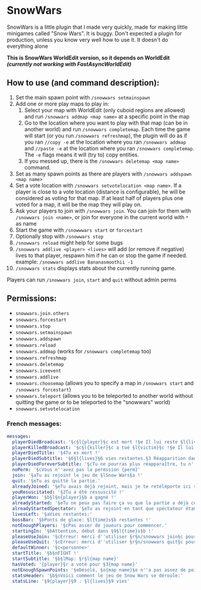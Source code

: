 # SnowWars
SnowWars is a little plugin that I made very quickly, made for making little minigames called "Snow Wars".
It is buggy. Don't expected a plugin for production, unless you know very well how to use it.
It doesn't do everything alone

**This is SnowWars WorldEdit version, so it depends on WorldEdit *(currently not working
with FastAsyncWorldEdit)***

## How to use (and command description):
1. Set the main spawn point with `/snowwars setmainspawn`
2. Add one or more play maps to play in:
   1. Select your map with WorldEdit (only cuboid regions are allowed) and run `/snowwars addmap <map name>` at a
      specific point in the map
   2. Go to the location where you want to play with that map (can be in another world) and run `/snowwars completemap`.
      Each time the game will start (or you run `/snowwars refreshmap`), the plugin will do as if you ran `//copy -e`
      at the location where you ran `/snowwars addmap` and `//paste -e` at the location where you ran
      `/snowwars completemap`. The `-e` flags means it will (try to) copy entities.
   3. If you messed up, there is the `/snowwars deletemap <map name>` command.
3. Set as many spawn points as there are players with `/snowwars addspawn <map name>`
4. Set a vote location with `/snowwars setvotelocation <map name>`. If a player is close to a vote location (distance
   is configurable), he will be considered as voting for that map. If at least half of players plus one voted for a
   map, it will be the map they will play on.
5. Ask your players to join with `/snowwars join`. You can join for them with `/snowwars join <name>`, or join
   for everyone in the current world with `*` as name
6. Start the game with `/snowwwars start` or `forcestart`
7. Optionally stop with `/snowwars stop`
8. `/snowwars reload` might help for some bugs
9. `/snowwars addlive <player> <lives>` will add (or remove if negative) lives to that player, respawn him if
   he can or stop the game if needed. example: `/snowwars addlive Bananasmoothii -1`
10. `/snowwars stats` displays stats about the currently running game.

Players can run `/snowwars join`, `start` and `quit` without admin perms

## Permissions:
- `snowwars.join.others`
- `snowwars.forcestart`
- `snowwars.stop`
- `snowwars.setmainspawn`
- `snowwars.addspawn`
- `snowwars.reload`
- `snowwars.addmap` (works for `/snowwars completemap` too)
- `snowwars.refreshmap`
- `snowwars.deletemap`
- `snowwars.iceevent`
- `snowwars.addlive`
- `snowwars.choosemap` (allows you to specify a map in `/snowwars start` and `/snowwars forcestart`)
- `snowwars.teleport` (allows you to be teleported to another world without quitting the game or to be teleported to the
  "snowwars" world)
- `snowwars.setvotelocation`

### French messages:
```yaml
messages:
  playerDiedBroadcast: '§c§l{player}§c est mort !§e Il lui reste §l{lives}§e vies. §6§l{remaining}§6 joueurs restant !'
  playerKilledBroadcast: '§c§l{killer}§c a tué §l{victim}§c !§e Il lui reste §l{lives}§e vies. §6§l{remaining}§6 joueurs restant !'
  playerDiedTitle: '§4Tu es mort !'
  playerDiedSubtitle: '§6§l{lives}§6 vies restantes.§3 Réapparition dans §l{time}§3.'
  playerDiedForeverSubtitle: '§cTu ne pourras plus réapparaître, tu n''as plus de vies.'
  noPerm: '§cVous n''avez pas la permssion {perm}'
  join: '§aTu as rejoint le jeu de §lSnow Wars§a !'
  quit: '§eTu as quitté la partie.'
  alreadyJoined: '§eTu avais déjà rejoint, mais je te retéléporte ici si tu veux.'
  youResuscitated: '§2Tu a été ressuscité !'
  playerWon: '§b§l§n{player}§b a gagné !'
  alreadyStarted: '§eTu ne peux pas faire ça vu que la partie a déjà commencé !'
  alreadyStartedSpectator: '§eTu as rejoint en tant que spéctateur étant donné que le jeu a déjà  commencé.'
  livesLeft: '§aVies restantes:'
  bossBar: '§bPonts de glace: §l{time}s§b restantes !'
  notEnoughPlayers: '§cPas asser de joueurs pour commencer.'
  startingIn: '§bAttention, début dans §9§l{time}s§b !'
  pleaseUseJoin: '§cErreur: merci d''utiliser §r§n/snowwars join§c pour rejoindre ce monde.'
  pleaseUseQuit: '§cErreur: merci d''utiliser §r§n/snowwars quit§c pour aller dans un autre monde.'
  defaultWinner: '§c<personne>'
  startTitle: '§b§nFIGHT !'
  startSubtitle: '§b§lMap: §r§l{map name}'
  hasVoted: '{player}§r a voté pour §3{map name}'
  notEnoughSpawnPoints: '§eDésolé, §o{map name}§e n''a pas assez de points de spawn pour {players} joueurs.'
  statsHeader: '§b§nVoici comment le jeu de Snow Wars se déroule:'
  statsLine: '§9{player}§9 : §l{lives}§9 vies'
```
